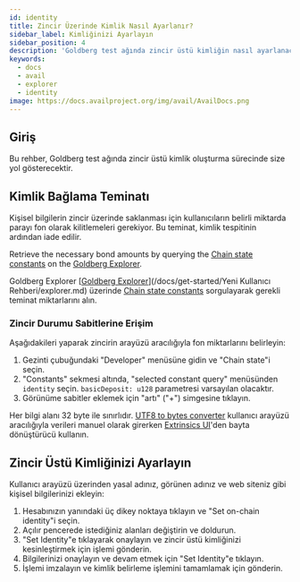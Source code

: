 ```yaml
---
id: identity
title: Zincir Üzerinde Kimlik Nasıl Ayarlanır?
sidebar_label: Kimliğinizi Ayarlayın
sidebar_position: 4
description: 'Goldberg test ağında zincir üstü kimliğin nasıl ayarlanacağını öğrenin.'
keywords:
  - docs
  - avail
  - explorer
  - identity
image: https://docs.availproject.org/img/avail/AvailDocs.png
---
```


## Giriş

Bu rehber, Goldberg test ağında zincir üstü kimlik oluşturma sürecinde size yol gösterecektir.

## Kimlik Bağlama Teminatı

Kişisel bilgilerin zincir üzerinde saklanması için kullanıcıların belirli miktarda parayı fon olarak kilitlemeleri gerekiyor. Bu teminat, kimlik tespitinin ardından iade edilir.

Retrieve the necessary bond amounts by querying the [<ins>Chain state constants</ins>](https://goldberg.avail.tools/#/chainstate) on the [<ins>Goldberg Explorer</ins>](/docs/get-started/new-user-guide/explorer.md).

Goldberg Explorer [<ins>Goldberg Explorer</ins>](/docs/get-started/Yeni Kullanıcı Rehberi/explorer.md) üzerinde [<ins>Chain state constants</ins>](https://goldberg.avail.tools/#/chainstate) sorgulayarak gerekli teminat miktarlarını alın.

### Zincir Durumu Sabitlerine Erişim

Aşağıdakileri yaparak zincirin arayüzü aracılığıyla fon miktarlarını belirleyin:

1. Gezinti çubuğundaki "Developer" menüsüne gidin ve "Chain state"i seçin.
2. "Constants" sekmesi altında, "selected constant query" menüsünden `identity` seçin. `basicDeposit: u128` parametresi varsayılan olacaktır.
3. Görünüme sabitler eklemek için "artı" ("+") simgesine tıklayın.

Her bilgi alanı 32 byte ile sınırlıdır. [<ins>UTF8 to bytes converter</ins>](https://onlinetools.com/utf8/convert-utf8-to-bytes) kullanıcı arayüzü aracılığıyla verileri manuel olarak girerken [<ins>Extrinsics UI</ins>](https://goldberg.avail.tools/#/extrinsics)'den bayta dönüştürücü kullanın.

## Zincir Üstü Kimliğinizi Ayarlayın

Kullanıcı arayüzü üzerinden yasal adınız, görünen adınız ve web siteniz gibi kişisel bilgilerinizi ekleyin:

1. Hesabınızın yanındaki üç dikey noktaya tıklayın ve "Set on-chain identity"i seçin.
2. Açılır pencerede istediğiniz alanları değiştirin ve doldurun.
3. "Set Identity"e tıklayarak onaylayın ve zincir üstü kimliğinizi kesinleştirmek için işlemi gönderin.
4. Bilgilerinizi onaylayın ve devam etmek için "Set Identity"e tıklayın.
5. İşlemi imzalayın ve kimlik belirleme işlemini tamamlamak için gönderin.
